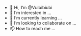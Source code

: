 - 👋 Hi, I’m @Vulbibiubi
- 👀 I’m interested in ...
- 🌱 I’m currently learning ...
- 💞️ I’m looking to collaborate on ...
- 📫 How to reach me ...

<!---
Vulbibiubi/Vulbibiubi is a ✨ special ✨ repository because its `README.md` (this file) appears on your GitHub profile.
You can click the Preview link to take a look at your changes.
--->
